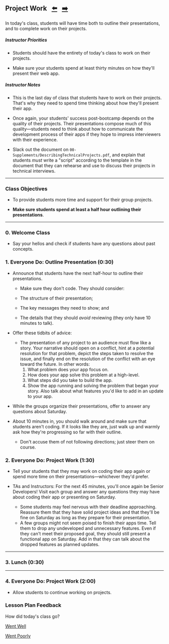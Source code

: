 ## Project Work <!--links--> &nbsp; [⬅️](../03-Day/03-Day-LessonPlan.md) &nbsp; [➡️](../05-Day/05-Day-LessonPlan.md)

In today's class, students will have time both to outline their presentations, and to complete work on their projects.

##### Instructor Priorities

* Students should have the entirety of today's class to work on their projects.

* Make sure your students spend at least thirty minutes on how they'll present their web app.

##### Instructor Notes

* This is the last day of class that students have to work on their projects. That's why they need to spend time thinking about how they'll present their app.

* Once again, your students' success post-bootcamp depends on the quality of their projects. Their presentations compose much of this quality—students need to think about how to communicate the development process of their apps if they hope to impress interviewers with their experience.

* Slack out the document on `00-Supplements/DescribingTechnicalProjects.pdf`, and explain that students _must_ write a "script" according to the template in the document that they can rehearse and use to discuss their projects in technical interviews.

- - -

### Class Objectives

* To provide students more time and support for their group projects.

* **Make sure students spend at least a half hour outlining their presentations**.

- - -

### 0. Welcome Class

* Say your hellos and check if students have any questions about past concepts.

### 1. Everyone Do: Outline Presentation (0:30)

* Announce that students have the next half-hour to outline their presentations.

  * Make sure they don't code. They should consider:

  * The structure of their presentation;
  * The key messages they need to show; and
  * The details that they should _avoid_ reviewing (they only have 10 minutes to talk).

* Offer these tidbits of advice:

  * The presentation of any project to an audience must flow like a story. Your narrative should open on a conflict, hint at a potential resolution for that problem, depict the steps taken to resolve the issue, and finally end on the resolution of the conflict with an eye toward the future. In other words:
    1. What problem does your app focus on.
    2. How does your app solve this problem at a high-level.
    3. What steps did you take to build the app.
    4. Show the app running and solving the problem that began your story. Also talk about what features you'd like to add in an update to your app.

* While the groups organize their presentations, offer to answer any questions about Saturday.

* About 10 minutes in, you should walk around and make sure that students aren't coding. If it looks like they are, just walk up and warmly ask how they're progressing so far with their outline.

  * Don't accuse them of not following directions; just steer them on course.

### 2. Everyone Do: Project Work (1:30)

* Tell your students that they may work on coding their app again or spend more time on their presentations—whichever they'd prefer.

* TAs and Instructors: For the next 45 minutes, you'll once again be Senior Developers! Visit each group and answer any questions they may have about coding their app or presenting on Saturday.
  * Some students may feel nervous with their deadline approaching. Reassure them that they have solid project ideas and that they'll be fine on Saturday as long as they prepare for their presentation.
  * A few groups might not seem poised to finish their apps time. Tell them to drop any undeveloped and unnecessary features. Even if they can't meet their proposed goal, they should still present a functional app on Saturday. Add in that they can talk about the dropped features as planned updates.

- - -

### 3. Lunch (0:30)

- - -

### 4. Everyone Do: Project Work (2:00)

* Allow students to continue working on projects.

### Lesson Plan Feedback

How did today's class go?

[Went Well](http://www.surveygizmo.com/s3/4325914/FS-Curriculum-Feedback?format=ft&sentiment=positive&lesson=12.04)

[Went Poorly](http://www.surveygizmo.com/s3/4325914/FS-Curriculum-Feedback?format=ft&sentiment=negative&lesson=12.04)
